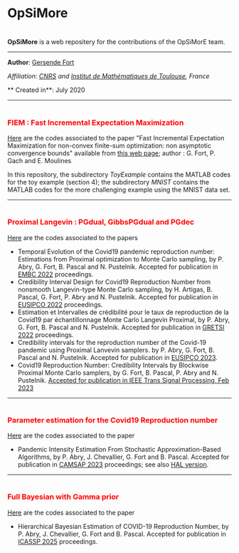 <!-- Required extensions: mathjax, headerid(level=3)-->

# OpSiMore
#
**OpSiMore** is a web repositery for the contributions of the OpSiMorE team.
- ---

**Author**: [Gersende Fort](<https://perso.math.univ-toulouse.fr/gfort/>)

*Affiliation: [CNRS](<http://www.cnrs.fr/en>) and [Institut de Mathématiques de Toulouse](<https://www.math.univ-toulouse.fr/>), France*

** Created in**: July 2020

- ---

# <h3 style="color:#ff0000">FIEM : Fast Incremental Expectation Maximization</h3>


[Here](https://github.com/gfort-lab/OpSiMorE/tree/master/FIEM) are the codes associated to the paper "Fast Incremental Expectation Maximization for non-convex finite-sum optimization: non asymptotic convergence bounds" available from  [this web page](<https://hal.science/hal-02617725v2>); author : G. Fort, P. Gach and E. Moulines

In this repository, the subdirectory *ToyExample* contains the MATLAB codes for the toy example (section 4); the subdirectory *MNIST* contains the MATLAB codes for the more challenging example using the MNIST data set.

- ---

# <h3 style="color:#ff0000">Proximal Langevin : PGdual, GibbsPGdual and PGdec</h3>

[Here](https://github.com/gfort-lab/OpSiMorE/tree/master/ProximalLangevin) are the codes associated to the papers 
  - Temporal Evolution of the Covid19 pandemic reproduction number: Estimations from Proximal optimization to Monte Carlo sampling, by P. Abry, G. Fort, B. Pascal and N. Pustelnik. Accepted for publication in  [EMBC 2022](<https://hal.science/hal-03565440>) proceedings.
  -  Credibility Interval Design for Covid19 Reproduction Number from nonsmooth Langevin-type Monte Carlo sampling, by H. Artigas, B. Pascal, G. Fort, P. Abry and N. Pustelnik. Accepted for publication in [EUSIPCO 2022](<https://hal.science/hal-03371837>) proceedings.
  -  Estimation et Intervalles de crédibilité pour le taux de reproduction de la Covid19 par échantillonnage Monte Carlo Langevin Proximal, by P. Abry, G. Fort, B. Pascal and N. Pustelnik. Accepted for publication in [GRETSI 2022](<https://hal.science/hal-03611891>) proceedings.
  - Credibility intervals for the reproduction number of the Covid-19 pandemic using Proximal Lanvevin samplers. by P. Abry, G. Fort, B. Pascal and N. Pustelnik. Accepted for publication in [EUSIPCO 2023](<https://hal.science/hal-03902144/>).
  - Covid19 Reproduction Number: Credibility Intervals by Blockwise Proximal Monte Carlo samplers, by G. Fort, B. Pascal, P. Abry and N. Pustelnik. [Accepted for publication in IEEE Trans Signal Processing, Feb 2023](<https://hal.science/hal-03611079>)
  
  - ---

# <h3 style="color:#ff0000"> Parameter estimation for the Covid19 Reproduction number</h3>
[Here](https://github.com/gfort-lab/OpSiMorE/tree/master/EstimParam) are the codes associated to the paper
  - Pandemic Intensity Estimation From Stochastic Approximation-Based Algorithms, by P. Abry, J. Chevallier, G. Fort and B. Pascal. Accepted for publication in [CAMSAP 2023](<https://ieeexplore.ieee.org/document/10403431>) proceedings; see also [HAL version](<https://hal.science/hal-04174245v2>).
  
  - ---

# <h3 style="color:#ff0000">Full Bayesian with Gamma prior</h3>
[Here](https://github.com/gfort-lab/OpSiMorE/tree/master/FullBayesianGammaPrior) are the codes associated to the paper 
  - Hierarchical Bayesian Estimation of COVID-19 Reproduction Number, by P. Abry, J. Chevallier, G. Fort and B. Pascal.
Accepted for publication in [ICASSP 2025](<https://hal.science/hal-04695138>) proceedings.
